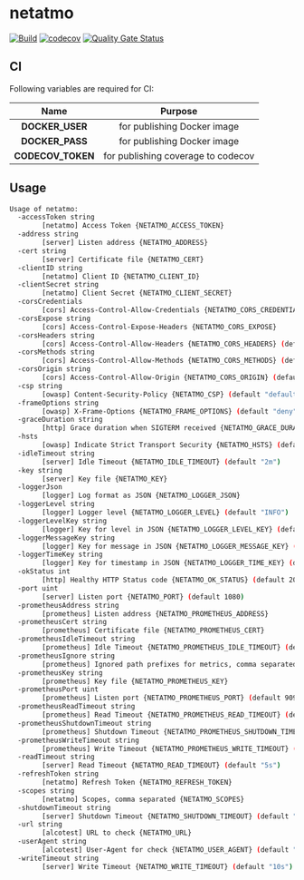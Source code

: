 # netatmo

[![Build](https://github.com/ViBiOh/netatmo/workflows/Build/badge.svg)](https://github.com/ViBiOh/netatmo/actions)
[![codecov](https://codecov.io/gh/ViBiOh/netatmo/branch/main/graph/badge.svg)](https://codecov.io/gh/ViBiOh/netatmo)
[![Quality Gate Status](https://sonarcloud.io/api/project_badges/measure?project=ViBiOh_netatmo&metric=alert_status)](https://sonarcloud.io/dashboard?id=ViBiOh_netatmo)

## CI

Following variables are required for CI:

|       Name        |              Purpose               |
| :---------------: | :--------------------------------: |
|  **DOCKER_USER**  |    for publishing Docker image     |
|  **DOCKER_PASS**  |    for publishing Docker image     |
| **CODECOV_TOKEN** | for publishing coverage to codecov |

## Usage

```bash
Usage of netatmo:
  -accessToken string
        [netatmo] Access Token {NETATMO_ACCESS_TOKEN}
  -address string
        [server] Listen address {NETATMO_ADDRESS}
  -cert string
        [server] Certificate file {NETATMO_CERT}
  -clientID string
        [netatmo] Client ID {NETATMO_CLIENT_ID}
  -clientSecret string
        [netatmo] Client Secret {NETATMO_CLIENT_SECRET}
  -corsCredentials
        [cors] Access-Control-Allow-Credentials {NETATMO_CORS_CREDENTIALS}
  -corsExpose string
        [cors] Access-Control-Expose-Headers {NETATMO_CORS_EXPOSE}
  -corsHeaders string
        [cors] Access-Control-Allow-Headers {NETATMO_CORS_HEADERS} (default "Content-Type")
  -corsMethods string
        [cors] Access-Control-Allow-Methods {NETATMO_CORS_METHODS} (default "GET")
  -corsOrigin string
        [cors] Access-Control-Allow-Origin {NETATMO_CORS_ORIGIN} (default "*")
  -csp string
        [owasp] Content-Security-Policy {NETATMO_CSP} (default "default-src 'self'; base-uri 'self'")
  -frameOptions string
        [owasp] X-Frame-Options {NETATMO_FRAME_OPTIONS} (default "deny")
  -graceDuration string
        [http] Grace duration when SIGTERM received {NETATMO_GRACE_DURATION} (default "30s")
  -hsts
        [owasp] Indicate Strict Transport Security {NETATMO_HSTS} (default true)
  -idleTimeout string
        [server] Idle Timeout {NETATMO_IDLE_TIMEOUT} (default "2m")
  -key string
        [server] Key file {NETATMO_KEY}
  -loggerJson
        [logger] Log format as JSON {NETATMO_LOGGER_JSON}
  -loggerLevel string
        [logger] Logger level {NETATMO_LOGGER_LEVEL} (default "INFO")
  -loggerLevelKey string
        [logger] Key for level in JSON {NETATMO_LOGGER_LEVEL_KEY} (default "level")
  -loggerMessageKey string
        [logger] Key for message in JSON {NETATMO_LOGGER_MESSAGE_KEY} (default "message")
  -loggerTimeKey string
        [logger] Key for timestamp in JSON {NETATMO_LOGGER_TIME_KEY} (default "time")
  -okStatus int
        [http] Healthy HTTP Status code {NETATMO_OK_STATUS} (default 204)
  -port uint
        [server] Listen port {NETATMO_PORT} (default 1080)
  -prometheusAddress string
        [prometheus] Listen address {NETATMO_PROMETHEUS_ADDRESS}
  -prometheusCert string
        [prometheus] Certificate file {NETATMO_PROMETHEUS_CERT}
  -prometheusIdleTimeout string
        [prometheus] Idle Timeout {NETATMO_PROMETHEUS_IDLE_TIMEOUT} (default "10s")
  -prometheusIgnore string
        [prometheus] Ignored path prefixes for metrics, comma separated {NETATMO_PROMETHEUS_IGNORE}
  -prometheusKey string
        [prometheus] Key file {NETATMO_PROMETHEUS_KEY}
  -prometheusPort uint
        [prometheus] Listen port {NETATMO_PROMETHEUS_PORT} (default 9090)
  -prometheusReadTimeout string
        [prometheus] Read Timeout {NETATMO_PROMETHEUS_READ_TIMEOUT} (default "5s")
  -prometheusShutdownTimeout string
        [prometheus] Shutdown Timeout {NETATMO_PROMETHEUS_SHUTDOWN_TIMEOUT} (default "5s")
  -prometheusWriteTimeout string
        [prometheus] Write Timeout {NETATMO_PROMETHEUS_WRITE_TIMEOUT} (default "10s")
  -readTimeout string
        [server] Read Timeout {NETATMO_READ_TIMEOUT} (default "5s")
  -refreshToken string
        [netatmo] Refresh Token {NETATMO_REFRESH_TOKEN}
  -scopes string
        [netatmo] Scopes, comma separated {NETATMO_SCOPES}
  -shutdownTimeout string
        [server] Shutdown Timeout {NETATMO_SHUTDOWN_TIMEOUT} (default "10s")
  -url string
        [alcotest] URL to check {NETATMO_URL}
  -userAgent string
        [alcotest] User-Agent for check {NETATMO_USER_AGENT} (default "Alcotest")
  -writeTimeout string
        [server] Write Timeout {NETATMO_WRITE_TIMEOUT} (default "10s")
```

